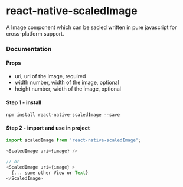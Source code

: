 # react-native-scaledImage

A Image component which can be sacled written in pure javascript for cross-platform support.

### Documentation

#### Props
- uri, uri of the image, required
- width number, width of the image, optional
- height number, width of the image, optional

#### Step 1 - install
```
npm install react-native-scaledImage --save
```

	
#### Step 2 - import and use in project
```javascript
import scaledImage from 'react-native-scaledImage';

<ScaledImage uri={image} />

// or
<ScaledImage uri={image} >
  {... some other View or Text}
</ScaledImage>
```
	
